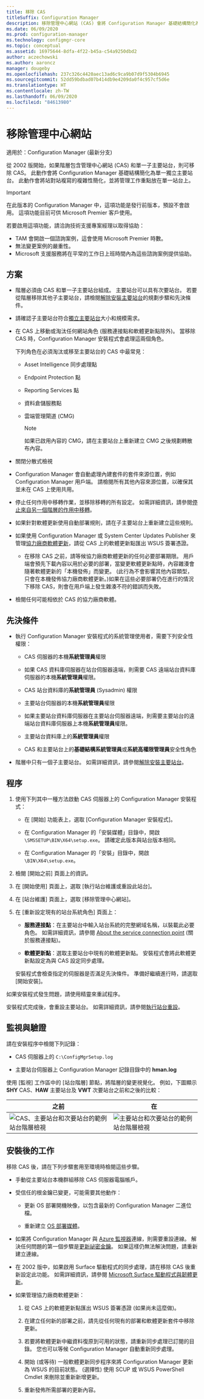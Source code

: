 ```yaml
---
title: 移除 CAS
titleSuffix: Configuration Manager
description: 移除管理中心網站 (CAS) 會將 Configuration Manager 基礎結構簡化為單一獨立主要站台。
ms.date: 06/09/2020
ms.prod: configuration-manager
ms.technology: configmgr-core
ms.topic: conceptual
ms.assetid: 16975644-8dfa-4f22-b45a-c54a9250dbd2
author: aczechowski
ms.author: aaroncz
manager: dougeby
ms.openlocfilehash: 237c326c4420aec13ad6c9ca9b07d9f5304b6945
ms.sourcegitcommit: 52dd59bdbad07b414db9e4209da0f4c957cf5d6e
ms.translationtype: HT
ms.contentlocale: zh-TW
ms.lasthandoff: 06/09/2020
ms.locfileid: "84613980"
---
```

# <a name="remove-the-central-administration-site"></a>移除管理中心網站

適用於：Configuration Manager (最新分支)

<!-- 3607277 -->

從 2002 版開始，如果階層包含管理中心網站 (CAS) 和單一子主要站台，則可移除 CAS。 此動作會將 Configuration Manager 基礎結構簡化為單一獨立主要站台。 此動作會將站對站複寫的複雜性簡化，並將管理工作重點放在單一站台上。

> [!IMPORTANT]
> 在此版本的 Configuration Manager 中，這項功能是發行前版本，預設不會啟用。 這項功能目前可供 Microsoft Premier 客戶使用。
>
> 若要啟用這項功能，請洽詢技術支援專案經理以取得協助：
>
> - TAM 會開啟一個諮詢案例，這會使用 Microsoft Premier 時數。
> - 無法變更案例的嚴重性。
> - Microsoft 支援服務將在平常的工作日上班時間內為這些諮詢案例提供協助。

## <a name="plan"></a>方案

- 階層必須由 CAS 和單一子主要站台組成。 主要站台可以具有次要站台。 若要從階層移除其他子主要站台，請檢閱[解除安裝主要站台](uninstall-sites-and-hierarchies.md#bkmk_primary)的規劃步驟和先決條件。

- 請確認子主要站台符合[獨立主要站台](../../../plan-design/configs/size-and-scale-numbers.md#bkmk_pri)大小和規模需求。

- 在 CAS 上移動或淘汰任何網站角色 (服務連接點和軟體更新點除外)。 當移除 CAS 時，Configuration Manager 安裝程式會處理這兩個角色。

  下列角色在必須淘汰或移至主要站台的 CAS 中最常見：

  - Asset Intelligence 同步處理點
  - Endpoint Protection 點
  - Reporting Services 點
  - 資料倉儲服務點
  - 雲端管理閘道 (CMG)

    > [!NOTE]
    > 如果已啟用內容的 CMG，請在主要站台上重新建立 CMG 之後規劃轉散布內容。<!-- 6608659 -->

- 關閉分散式檢視

- Configuration Manager 會自動處理內建套件的套件來源位置，例如 Configuration Manager 用戶端。 請檢閱所有其他內容來源位置，以確保其並未在 CAS 上使用共用。

- 停止任何作用中移轉作業，並移除移轉的所有設定。 如需詳細資訊，請參閱[停止來自另一個階層的作用中移轉](prerequisites-for-installing-sites.md#stop-active-migration-from-another-hierarchy)。

- 如果針對軟體更新使用自動部署規則，請在子主要站台上重新建立這些規則。

- 如果使用 Configuration Manager 或 System Center Updates Publisher 來管理[協力廠商軟體更新](../../../../sum/deploy-use/third-party-software-updates.md)，請從 CAS 上的軟體更新點匯出 WSUS 簽署憑證。

  - 在移除 CAS 之前，請等候協力廠商軟體更新的任何必要部署期限。 用戶端會預先下載內容以用於必要的部署，當變更軟體更新點時，內容雜湊會隨著軟體更新的「本機發佈」而變更。 (此行為不會影響其他內容類型，只會在本機發佈協力廠商軟體更新。)如果在這些必要部署仍在進行的情況下移除 CAS，則會在用戶端上發生雜湊不符的錯誤而失敗。

- 檢閱任何可能相依於 CAS 的協力廠商軟體。

## <a name="prerequisites"></a>先決條件

- 執行 Configuration Manager 安裝程式的系統管理使用者，需要下列安全性權限：

  - CAS 伺服器的本機**系統管理員**權限

  - 如果 CAS 資料庫伺服器在站台伺服器遠端，則需要 CAS 遠端站台資料庫伺服器的本機**系統管理員**權限。

  - CAS 站台資料庫的**系統管理員** (Sysadmin) 權限

  - 主要站台伺服器的本機**系統管理員**權限

  - 如果主要站台資料庫伺服器在主要站台伺服器遠端，則需要主要站台的遠端站台資料庫伺服器上本機**系統管理員**權限。

  - 主要站台資料庫上的**系統管理員**權限

  - CAS 和主要站台上的**基礎結構系統管理員**或**系統高權限管理員**安全性角色

- 階層中只有一個子主要站台。 如需詳細資訊，請參閱[解除安裝主要站台](uninstall-sites-and-hierarchies.md#bkmk_primary)。

## <a name="process"></a>程序

1. 使用下列其中一種方法啟動 CAS 伺服器上的 Configuration Manager 安裝程式：

    - 在 [開始] 功能表上，選取 [Configuration Manager 安裝程式]。

    - 在 Configuration Manager 的「安裝媒體」目錄中，開啟 `\SMSSETUP\BIN\X64\setup.exe`。 請確定此版本與站台版本相同。

    - 在 Configuration Manager 的「安裝」目錄中，開啟 `\BIN\X64\setup.exe`。

1. 檢閱 [開始之前] 頁面上的資訊。

1. 在 [開始使用] 頁面上，選取 [執行站台維護或重設此站台]。

1. 在 [站台維護] 頁面上，選取 [移除管理中心網站]。 <!-- or is it still "delete"? -->

1. 在 [重新設定現有的站台系統角色] 頁面上：

    - **服務連接點**：在主要站台中輸入站台系統的完整網域名稱，以裝載此必要角色。 如需詳細資訊，請參閱 [About the service connection point](../configure/about-the-service-connection-point.md) (關於服務連接點)。

    - **軟體更新點**：選取主要站台中現有的軟體更新點。 安裝程式會將此軟體更新點設定為與 CAS 設定同步處理。

    安裝程式會檢查指定的伺服器是否滿足先決條件。 準備好繼續進行時，請選取 [開始安裝]。

如果安裝程式發生問題，請使用精靈來重試程序。

安裝程式完成後，會重設主要站台。 如需詳細資訊，請參閱[執行站台重設](../../manage/modify-your-infrastructure.md#bkmk_reset)。

## <a name="monitor-and-verify"></a>監視與驗證

請在安裝程序中檢閱下列記錄：

- CAS 伺服器上的 `C:\ConfigMgrSetup.log`

- 主要站台伺服器上 Configuration Manager 記錄目錄中的 **hman.log**

使用 [監視] 工作區中的 [站台階層] 節點，將階層的變更視覺化。 例如，下圖顯示 **SHY** CAS、**HAW** 主要站台及 **VWT** 次要站台之前和之後的比較：

| 之前  | 在   |
|---------|---------|
|![CAS、主要站台和次要站台的範例站台階層檢視](media/3607277-cas-primary-secondary.png)|![主要站台和次要站台的範例站台階層檢視](media/3607277-primary-secondary.png)|

## <a name="post-setup-tasks"></a>安裝後的工作

移除 CAS 後，請在下列步驟套用至環境時檢閱這些步驟。

- 手動從主要站台本機群組移除 CAS 伺服器電腦帳戶。

- 受信任的根金鑰已變更，可能需要其他動作：

  - 更新 OS 部署開機映像，以包含最新的 Configuration Manager 二進位檔。

  - 重新建立 [OS 部署媒體](../../../../osd/deploy-use/create-task-sequence-media.md)。

- 如果將 Configuration Manager 與 [Azure 監視器](https://docs.microsoft.com/azure/azure-monitor/platform/collect-sccm?context=configmgr/core/context/core-context)連線，則需要重設連線。 解決任何問題的第一個步驟是[更新祕密金鑰](../configure/azure-services-wizard.md#bkmk_renew)。 如果這樣仍無法解決問題，請重新建立連線。<!-- 5584635 -->

- 在 2002 版中，如果啟用 Surface 驅動程式的同步處理，請在移除 CAS 後重新設定此功能。 如需詳細資訊，請參閱 [Microsoft Surface 驅動程式與韌體更新](../../../../sum/deploy-use/surface-drivers.md)。<!-- 5728727 -->

- 如果管理協力廠商軟體更新：

  1. 從 CAS 上的軟體更新點匯出 WSUS 簽署憑證 (如果尚未這麼做)。

  1. 在建立任何新的部署之前，請先從任何現有的部署和軟體更新套件中移除更新。

  1. 若要將軟體更新中繼資料復原到可用的狀態，請重新同步處理已訂閱的目錄。 您也可以等候 Configuration Manager 自動重新同步處理。

  1. 開始 (或等待) 一般軟體更新同步程序來將 Configuration Manager 更新為 WSUS 的目前狀態。 (選擇性) 使用 SCUP 或 WSUS PowerShell Cmdlet 來刪除並重新新增更新。

  1. 重新發佈所需部署的更新內容。
